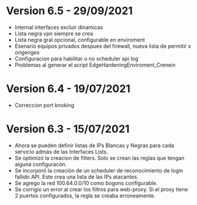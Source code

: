 # Version 6.5 - 29/09/2021
* Internal interfaces excluir dinamicas
* Lista negra vpn siempre se crea
* Lista negra gral opcional, configurable en enviroment
* Esenario equipos privados despues del firewall, nueva lista de permitir x origenges
* Configuracion para habilitar o no scheduler api log
* Problemas al generar el script EdgeHardeningEnviroment_Crenein

# Version 6.4 - 19/07/2021
* Correccion port knoking

# Version 6.3 - 15/07/2021
* Ahora se pueden definir listas de IPs Blancas y Negras para cada servicio admás de las Interfaces Lists.
* Se optimizó la creacion de filters. Solo se crean las reglas que tengan alguna configuracón.
* Se incorporó la creación de un scheduler de reconocimiento de login fallido API. Este crea una lista de las IPs atacantes.
* Se agrego la red 100.64.0.0/10 como bogons configurable.
* Se corrigio un error al crear los filtros para web-proxy. Si el proxy tiene 2 puertos configurados, la regla se creaba erroneamente.